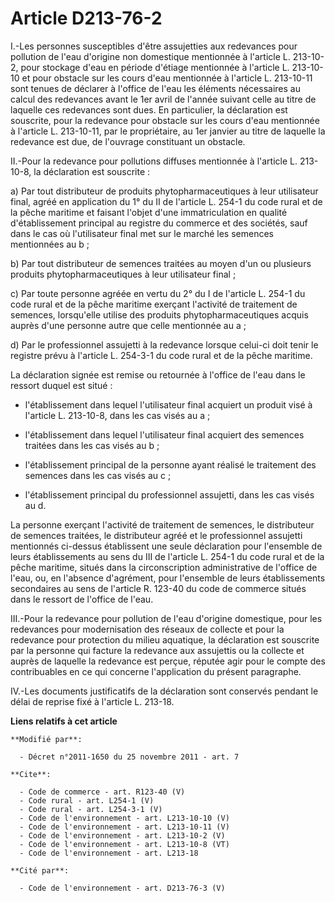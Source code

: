 # Article D213-76-2

I.-Les personnes susceptibles d'être assujetties aux redevances pour pollution de l'eau d'origine non domestique mentionnée à
l'article L. 213-10-2, pour stockage d'eau en période d'étiage mentionnée à l'article L. 213-10-10 et pour obstacle sur les
cours d'eau mentionnée à l'article L. 213-10-11 sont tenues de déclarer à l'office de l'eau les éléments nécessaires au
calcul des redevances avant le 1er avril de l'année suivant celle au titre de laquelle ces redevances sont dues. En
particulier, la déclaration est souscrite, pour la redevance pour obstacle sur les cours d'eau mentionnée à l'article L.
213-10-11, par le propriétaire, au 1er janvier au titre de laquelle la redevance est due, de l'ouvrage constituant un
obstacle. 

II.-Pour la redevance pour pollutions diffuses mentionnée à l'article L. 213-10-8, la déclaration est souscrite : 

a) Par tout distributeur de produits phytopharmaceutiques à leur utilisateur final, agréé en application du 1° du II de
l'article L. 254-1 du code rural et de la pêche maritime et faisant l'objet d'une immatriculation en qualité d'établissement
principal au registre du commerce et des sociétés, sauf dans le cas où l'utilisateur final met sur le marché les semences
mentionnées au b ; 

b) Par tout distributeur de semences traitées au moyen d'un ou plusieurs produits phytopharmaceutiques à leur utilisateur
final ; 

c) Par toute personne agréée en vertu du 2° du I de l'article L. 254-1 du code rural et de la pêche maritime exerçant
l'activité de traitement de semences, lorsqu'elle utilise des produits phytopharmaceutiques acquis auprès d'une personne
autre que celle mentionnée au a ; 

d) Par le professionnel assujetti à la redevance lorsque celui-ci doit tenir le registre prévu à l'article L. 254-3-1 du code
rural et de la pêche maritime. 

La déclaration signée est remise ou retournée à l'office de l'eau dans le ressort duquel est situé :

- l'établissement dans lequel l'utilisateur final acquiert un produit visé à l'article L. 213-10-8, dans les cas visés au a ;

- l'établissement dans lequel l'utilisateur final acquiert des semences traitées dans les cas visés au b ;

- l'établissement principal de la personne ayant réalisé le traitement des semences dans les cas visés au c ;

- l'établissement principal du professionnel assujetti, dans les cas visés au d. 

La personne exerçant l'activité de traitement de semences, le distributeur de semences traitées, le distributeur agréé et le
professionnel assujetti mentionnés ci-dessus établissent une seule déclaration pour l'ensemble de leurs établissements au
sens du III de l'article L. 254-1 du code rural et de la pêche maritime, situés dans la circonscription administrative de
l'office de l'eau, ou, en l'absence d'agrément, pour l'ensemble de leurs établissements secondaires au sens de l'article R.
123-40 du code de commerce situés dans le ressort de l'office de l'eau. 

III.-Pour la redevance pour pollution de l'eau d'origine domestique, pour les redevances pour modernisation des réseaux de
collecte et pour la redevance pour protection du milieu aquatique, la déclaration est souscrite par la personne qui facture
la redevance aux assujettis ou la collecte et auprès de laquelle la redevance est perçue, réputée agir pour le compte des
contribuables en ce qui concerne l'application du présent paragraphe. 

IV.-Les documents justificatifs de la déclaration sont conservés pendant le délai de reprise fixé à l'article L. 213-18.

**Liens relatifs à cet article**

	**Modifié par**:

	  - Décret n°2011-1650 du 25 novembre 2011 - art. 7

	**Cite**:

	  - Code de commerce - art. R123-40 (V)
	  - Code rural - art. L254-1 (V)
	  - Code rural - art. L254-3-1 (V)
	  - Code de l'environnement - art. L213-10-10 (V)
	  - Code de l'environnement - art. L213-10-11 (V)
	  - Code de l'environnement - art. L213-10-2 (V)
	  - Code de l'environnement - art. L213-10-8 (VT)
	  - Code de l'environnement - art. L213-18

	**Cité par**:

	  - Code de l'environnement - art. D213-76-3 (V)

